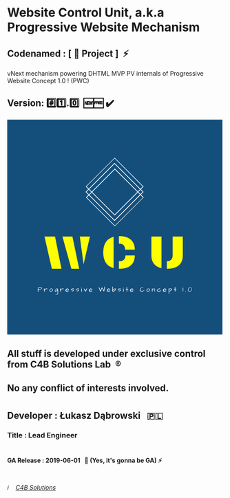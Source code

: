 # Website Control Unit, a.k.a Progressive Website Mechanism

## Codenamed : [ :hamburger: Project ] &nbsp;:zap:
vNext mechanism powering DHTML MVP PV internals of Progressive Website Concept 1.0 ! (PWC)

## Version:&nbsp;:hash::one:.:zero:&nbsp;&nbsp;:new::free:&nbsp;:heavy_check_mark:

![Website Control Unit](/Website_Control_Unit_logo.png)

## All stuff is developed under exclusive control from C4B Solutions Lab &nbsp;:registered:
## No any conflict of interests involved. 
#
## Developer : Łukasz Dąbrowski &nbsp;&nbsp;:poland:
### Title     : Lead Engineer
#
#### GA Release : 2019-06-01 &nbsp;&nbsp;:pushpin: (Yes, it's gonna be GA)&nbsp;:zap:
#
###### :information_source: &nbsp;&nbsp; [C4B Solutions](https://c4b.solutions)
